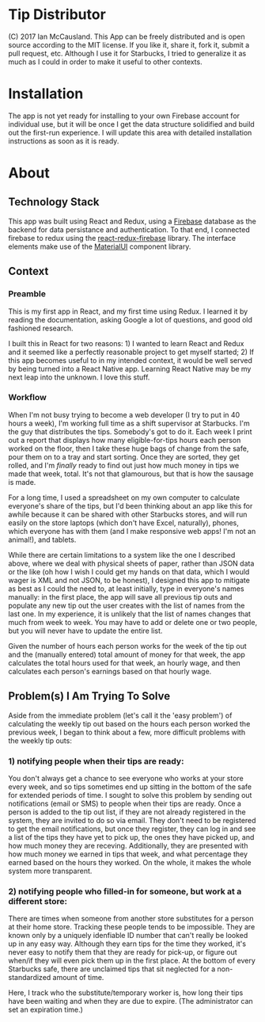 # Tip Distributor
(C) 2017 Ian McCausland. This App can be freely distributed and is open source according to the MIT license. If you like it, share it, fork it, submit a pull request, etc. Although I use it for Starbucks, I tried to generalize it as much as I could in order to make it useful to other contexts.

# Installation
The app is not yet ready for installing to your own Firebase account for individual use, but it will be once I get the data structure solidified and build out the first-run experience. I will update this area with detailed installation instructions as soon as it is ready.

# About
## Technology Stack
This app was built using React and Redux, using a [Firebase](http://www.firebase.com) database as the backend for data persistance and authentication. To that end, I connected firebase to redux using the [react-redux-firebase](http://www.react-redux-firebase.com) library. The interface elements make use of the [MaterialUI](http://www.material-ui.com) component library. 

## Context
### Preamble
This is my first app in React, and my first time using Redux. I learned it by reading the documentation, asking Google a lot of questions, and good old fashioned research. 

I built this in React for two reasons: 1) I wanted to learn React and Redux and it seemed like a perfectly reasonable project to get myself started; 2) If this app becomes useful to in my intended context, it would be well served by being turned into a React Native app. Learning React Native may be my next leap into the unknown. I love this stuff.

### Workflow
When I'm not busy trying to become a web developer (I try to put in 40 hours a week), I'm working full time as a shift supervisor at Starbucks. I'm the guy that distributes the tips. Somebody's got to do it. Each week I print out a report that displays how many eligible-for-tips hours each person worked on the floor, then I take these huge bags of change from the safe, pour them on to a tray and start sorting. Once they are sorted, they get rolled, and I'm *finally* ready to find out just how much money in tips we made that week, total. It's not that glamourous, but that is how the sausage is made.

For a long time, I used a spreadsheet on my own computer to calculate everyone's share of the tips, but I'd been thinking about an app like this for awhile because it can be shared with other Starbucks stores, and will run easily on the store laptops (which don't have Excel, naturally), phones, which everyone has with them (and I make responsive web apps! I'm not an animal!), and tablets.

While there are certain limitations to a system like the one I described above, where we deal with physical sheets of paper, rather than JSON data or the like (oh how I wish I could get my hands on that data, which I would wager is XML and not JSON, to be honest), I designed this app to mitigate as best as I could the need to, at least initially, type in everyone's names manually: in the first place, the app will save all previous tip outs and populate any new tip out the user creates with the list of names from the last one. In my experience, it is unlikely that the list of names changes that much from week to week. You may have to add or delete one or two people, but you will never have to update the entire list.

Given the number of hours each person works for the week of the tip out and the (manually entered) total amount of money for that week, the app calculates the total hours used for that week, an hourly wage, and then calculates each person's earnings based on that hourly wage.

## Problem(s) I Am Trying To Solve
Aside from the immediate problem (let's call it the 'easy problem') of calculating the weekly tip out based on the hours each person worked the previous week, I began to think about a few, more difficult problems with the weekly tip outs:

### 1) notifying people when their tips are ready:
You don't always get a chance to see everyone who works at your store every week, and so tips sometimes end up sitting in the bottom of the safe for extended periods of time. I sought to solve this problem by sending out notifications (email or SMS) to people when their tips are ready. Once a person is added to the tip out list, if they are not already registered in the system, they are invited to do so via email. They don't need to be registered to get the email notifications, but once they register, they can log in and see a list of the tips they have yet to pick up, the ones they have picked up, and how much money they are receving. Additionally, they are presented with how much money we earned in tips that week, and what percentage they earned based on the hours they worked. On the whole, it makes the whole system more transparent.

### 2) notifying people who filled-in for someone, but work at a different store:
There are times when someone from another store substitutes for a person at their home store. Tracking these people tends to be impossible. They are known only by a uniquely idenfiable ID number that can't really be looked up in any easy way. Although they earn tips for the time they worked, it's never easy to notify them that they are ready for pick-up, or figure out when/if they will even pick them up in the first place. At the bottom of every Starbucks safe, there are unclaimed tips that sit neglected for a non-standardized amount of time.

Here, I track who the substitute/temporary worker is, how long their tips have been waiting and when they are due to expire. (The administrator can set an expiration time.)
